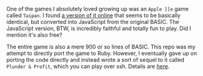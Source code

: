 One of the games I absolutely loved growing up was an `Apple ][e` game called
`Taipan`. I found [a version of it online][online-taipan] that seems to be basically identical, but
converted into JavaScript from the original BASIC. The JavaScript version, BTW,
is incredibly faithful and totally fun to play. Did I mention it's also free?

The entire game is also a mere 900 or so lines of BASIC. This repo was my attempt
to directly port the game to Ruby. However, I eventually gave up on porting the code
directly and instead wrote a sort of sequel to it called `Plunder & Profit`, which you
can play over ssh. Details are [here][lbg-plunder].

  [online-taipan]: http://www.taipangame.com/
  [lbg-plunder]: http://lowbandwidthgames.com/
